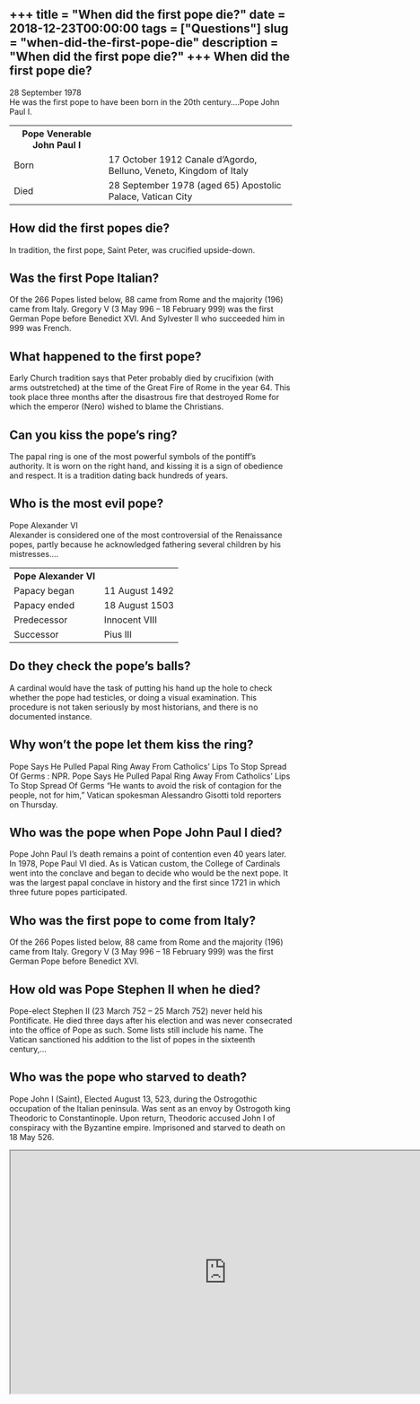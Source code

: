+++
title = "When did the first pope die?"
date = 2018-12-23T00:00:00
tags = ["Questions"]
slug = "when-did-the-first-pope-die"
description = "When did the first pope die?"
+++
When did the first pope die?
----------------------------

28 September 1978  
He was the first pope to have been born in the 20th century….Pope John Paul I.

<table><tr><th>Pope Venerable John Paul I</th></tr><tr><td>Born</td><td>17 October 1912 Canale d’Agordo, Belluno, Veneto, Kingdom of Italy</td></tr><tr><td>Died</td><td>28 September 1978 (aged 65) Apostolic Palace, Vatican City</td></tr></table>

How did the first popes die?
----------------------------

In tradition, the first pope, Saint Peter, was crucified upside-down.

Was the first Pope Italian?
---------------------------

Of the 266 Popes listed below, 88 came from Rome and the majority (196) came from Italy. Gregory V (3 May 996 – 18 February 999) was the first German Pope before Benedict XVI. And Sylvester II who succeeded him in 999 was French.

What happened to the first pope?
--------------------------------

Early Church tradition says that Peter probably died by crucifixion (with arms outstretched) at the time of the Great Fire of Rome in the year 64. This took place three months after the disastrous fire that destroyed Rome for which the emperor (Nero) wished to blame the Christians.

Can you kiss the pope’s ring?
-----------------------------

The papal ring is one of the most powerful symbols of the pontiff’s authority. It is worn on the right hand, and kissing it is a sign of obedience and respect. It is a tradition dating back hundreds of years.

Who is the most evil pope?
--------------------------

Pope Alexander VI  
Alexander is considered one of the most controversial of the Renaissance popes, partly because he acknowledged fathering several children by his mistresses….

<table><tr><th>Pope Alexander VI</th></tr><tr><td>Papacy began</td><td>11 August 1492</td></tr><tr><td>Papacy ended</td><td>18 August 1503</td></tr><tr><td>Predecessor</td><td>Innocent VIII</td></tr><tr><td>Successor</td><td>Pius III</td></tr></table>

Do they check the pope’s balls?
-------------------------------

A cardinal would have the task of putting his hand up the hole to check whether the pope had testicles, or doing a visual examination. This procedure is not taken seriously by most historians, and there is no documented instance.

Why won’t the pope let them kiss the ring?
------------------------------------------

Pope Says He Pulled Papal Ring Away From Catholics’ Lips To Stop Spread Of Germs : NPR. Pope Says He Pulled Papal Ring Away From Catholics’ Lips To Stop Spread Of Germs “He wants to avoid the risk of contagion for the people, not for him,” Vatican spokesman Alessandro Gisotti told reporters on Thursday.

Who was the pope when Pope John Paul I died?
--------------------------------------------

Pope John Paul I’s death remains a point of contention even 40 years later. In 1978, Pope Paul VI died. As is Vatican custom, the College of Cardinals went into the conclave and began to decide who would be the next pope. It was the largest papal conclave in history and the first since 1721 in which three future popes participated.

Who was the first pope to come from Italy?
------------------------------------------

Of the 266 Popes listed below, 88 came from Rome and the majority (196) came from Italy. Gregory V (3 May 996 – 18 February 999) was the first German Pope before Benedict XVI.

How old was Pope Stephen II when he died?
-----------------------------------------

Pope-elect Stephen II (23 March 752 – 25 March 752) never held his Pontificate. He died three days after his election and was never consecrated into the office of Pope as such. Some lists still include his name. The Vatican sanctioned his addition to the list of popes in the sixteenth century,…

Who was the pope who starved to death?
--------------------------------------

Pope John I (Saint), Elected August 13, 523, during the Ostrogothic occupation of the Italian peninsula. Was sent as an envoy by Ostrogoth king Theodoric to Constantinople. Upon return, Theodoric accused John I of conspiracy with the Byzantine empire. Imprisoned and starved to death on 18 May 526.

<iframe allow="accelerometer; autoplay; clipboard-write; encrypted-media; gyroscope; picture-in-picture" allowfullscreen="" class="__youtube_prefs__  epyt-is-override  no-lazyload" data-no-lazy="1" data-origheight="433" data-origwidth="770" data-skipgform_ajax_framebjll="" height="433" id="_ytid_65936" loading="lazy" src="https://www.youtube.com/embed/305OOQGc2yY?enablejsapi=1&autoplay=0&cc_load_policy=0&cc_lang_pref=&iv_load_policy=1&loop=0&modestbranding=0&rel=1&fs=1&playsinline=0&autohide=2&theme=dark&color=red&controls=1&" title="YouTube player" width="770"></iframe>